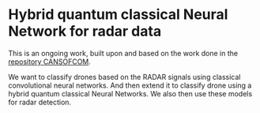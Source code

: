 # Hybrid quantum classical Neural Network for radar data

This is an ongoing work, built upon and based on the work done in the [repository CANSOFCOM](https://github.com/SinclairHudson/CANSOFCOM).

We want to classify drones based on the RADAR signals using classical convolutional neural networks. And then extend it to classify drone using a hybrid quantum classical Neural Networks. We also then use these models for radar detection. 
